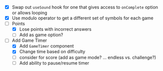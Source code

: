 - [x] Swap out `useSound` hook for one that gives access to `onComplete` option or allows looping
- [x] Use modulo operator to get a different set of symbols for each game
- [ ] Points
  - [x] Lose points with incorrect answers
  - [ ] Add as game option?
- [ ] Add Game Timer
  - [x] Add `GameTimer` component
  - [x] Change time based on difficulty
  - [ ] consider for score (add as game mode? ... endless vs. challenge?)
  - [ ] Add ability to pause/resume timer
